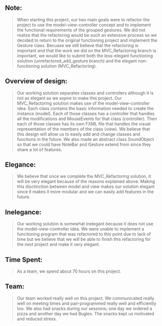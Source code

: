 ## Note:
> When starting this project, our two main goals were to refactor the project to use the model-view-controller concept and to implement the functional requirements of the grouped gestures. We did not realize that the refactoring would be such an extensive process so we decided to return to the original functioning project and implement the Gesture class. Becuase we still believe that the refactoring is important and that the work we did on the MVC_Refactoring branch is important, we would like to submit both the less-elegant functioning solution (unrefactored_add_gesture branch) and the elegant non-functioning solution (MVC_Refactoring).

## Overview of design:
> Our working solution separates classes and controllers although it is not as elegant as we aspire to make this project.
Our MVC_Refactoring solution makes use of the model-view-controller idea. Each class contains the basic information needed to
create the instance (model). Each of those classes has a controller that handles all the modifications and MouseEvents for that
class (controller). Then each of those classes has its own FXML file that handles the visual representation of the members of
the class (view). We believe that this design will allow us to easily add and change classes and functions in the future. We
also made an abstract class SoundObject so that we could have NoteBar and Gesture extend from since they share a lot of
features.

## Elegance:
> We believe that once we complete the MVC_Refactoring solution, it will be very elegant because of the reasons explained
above. Making this disctinction between model and view makes our solution elegant since it makes it more modular and we can
easily add features in the future.

## Inelegance:
> Our working solution is somewhat inelegant because it does not use the model-view-controller idea. We were unable to
implement a funcitoning program that was refactored to this point due to lack of time but we believe that we will be able to
finish this refactoring for the next project and make it very elegant.

## Time Spent:
> As a team, we spend about 70 hours on this project.

## Team:
> Our team worked really well on this project. We communicated really well on meeting times and pair-programmed really well
and efficiently too. We also had snacks during our sessions; one day we ordered a pizza and another day we had
Bugles. The snacks kept us motivated and reduced stress.
